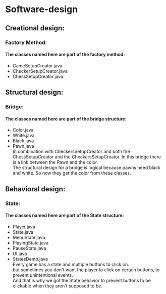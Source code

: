 # Software-design
## Creational design: 
### Factory Method: 
#### The classes named here are part of the factory method:
- GameSetupCreator.java
- CheckerSetupCreator.java
- ChessSetupCreator.java

## Structural design:
### Bridge:
#### The classes named here are part of the bridge structure:
- Color.java
- White.java
- Black.java 
- Pawn.java
<br>In combination with CheckersSetupCreator and both the ChessSetupCreator and the CheckersSetupCreator. In this bridge there is a link between the Pawn and the color.
<br>The structural design for a bridge is logical because pawns need black and white. So now they get the color from these classes.

## Behavioral design:
### State:
#### The classes named here are part of the State structure:
- Player.java
- State.java
- MenuState.java
- PlayingState.java
- PauseState.java
- UI.java
- StatesDemo.java
<br> Every game has a state and multiple buttons to click on.
<br> but sometimes you don't want the player to click on certain buttons, to prevent unintentional events.
<br> And that is why we got the State behavior to prevent buttons to be clickable when they aren't supposed to be.